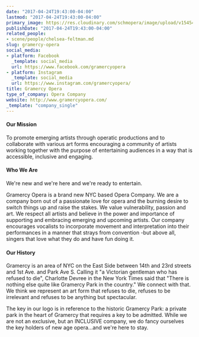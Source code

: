 ```yaml
---
date: "2017-04-24T19:43:00-04:00"
lastmod: "2017-04-24T19:43:00-04:00"
primary_image: https://res.cloudinary.com/schmopera/image/upload/v1545409169/media/webhook-uploads/1493077372895/Logo---Gramercy-Opera.jpg.jpg
publishDate: "2017-04-24T19:43:00-04:00"
related_people:
- scene/people/chelsea-feltman.md
slug: gramercy-opera
social_media:
- platform: Facebook
  _template: social_media
  url: https://www.facebook.com/gramercyopera
- platform: Instagram
  _template: social_media
  url: https://www.instagram.com/gramercyopera/
title: Gramercy Opera
type_of_company: Opera Company
website: http://www.gramercyopera.com/
_template: "company_single"
---
```


#### Our Mission

To promote emerging artists through operatic productions and to collaborate with various art forms encouraging a community of artists working together with the purpose of entertaining audiences in a way that is accessible, inclusive and engaging. 

#### Who We Are

We're new and we're here and we're ready to entertain.

Gramercy Opera is a brand new NYC based Opera Company. We are a company born out of a passionate love for opera and the burning desire to switch things up and raise the stakes. 
We value vulnerability, passion and art. We respect all artists and believe in the power and importance of supporting and embracing emerging and upcoming artists. Our company encourages vocalists to incorporate movement and interpretation into their performances in a manner that strays from convention -but above all, singers that love what they do and have fun doing it. 

#### Our History

Gramercy is an area of NYC on the East Side between 14th and 23rd streets and 1st Ave. and Park Ave S. Calling it "a Victorian gentleman who has refused to die", Charlotte Devree in the New York Times said that "There is nothing else quite like Gramercy Park in the country." We connect with that. We think we represent an art form that refuses to die, refuses to be irrelevant and refuses to be anything but spectacular. 

The key in our logo is in reference to the historic Gramercy Park: a private park in the heart of Gramercy that requires a key to be admitted. While we are not an exclusive, but an INCLUSIVE company, we do fancy ourselves the key holders of new age opera...and we're here to stay. 

